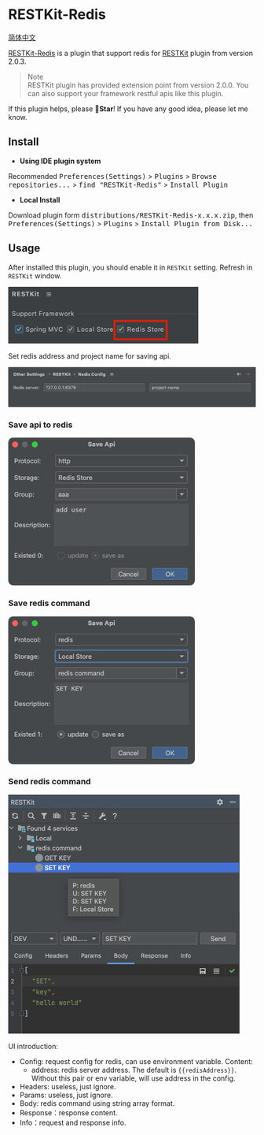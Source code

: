 # RESTKit-Redis

[简体中文](./README.zh_CN.md)

[RESTKit-Redis](#) is a plugin that support redis for [RESTKit](https://plugins.jetbrains.com/plugin/14723-restkit) plugin from version 2.0.3.


> Note  
> RESTKit plugin has provided extension point from version 2.0.0. You can also support your framework restful apis like this plugin.

If this plugin helps, please **🌟Star**! If you have any good idea, please let me know.


## Install
- **Using IDE plugin system**

Recommended <kbd>Preferences(Settings)</kbd> > <kbd>Plugins</kbd> > <kbd>Browse repositories...</kbd> > <kbd>find "RESTKit-Redis"</kbd> > <kbd>Install Plugin</kbd>

- **Local Install**

Download plugin form <kbd>distributions/RESTKit-Redis-x.x.x.zip</kbd>, then <kbd>Preferences(Settings)</kbd> > <kbd>Plugins</kbd> > <kbd>Install Plugin from Disk...</kbd>

## Usage
After installed this plugin, you should enable it in `RESTKit` setting. Refresh in `RESTKit` window.

![enable](./.images/setting.png)

Set redis address and project name for saving api.

![enable](./.images/address_config.png)


### Save api to redis

![enable](./.images/save_api_to_redis.png)

### Save redis command

![enable](./.images/save_redis_command.png)

### Send redis command

![enable](./.images/send_redis_command.png)


UI introduction:

- Config: request config for redis, can use environment variable. Content:
  - address: redis server address. The default is `{{redisAddress}}`. Without this pair or env variable, will use address in the config.
- Headers: useless, just ignore.
- Params: useless, just ignore.
- Body: redis command using string array format.
- Response：response content.
- Info：request and response info.